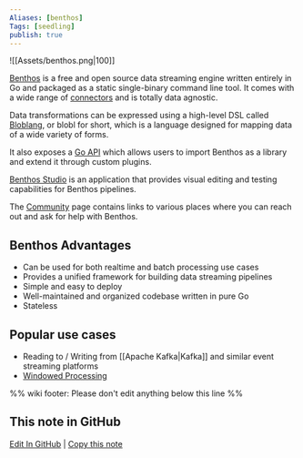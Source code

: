 ```yaml
---
Aliases: [benthos]
Tags: [seedling]
publish: true
---
```


![[Assets/benthos.png|100]]

[Benthos](https://www.benthos.dev/) is a free and open source data streaming engine written entirely in Go and packaged as a static single-binary command line tool. It comes with a wide range of [connectors](https://www.benthos.dev/docs/about/#components) and is totally data agnostic.

Data transformations can be expressed using a high-level DSL called [Bloblang](https://www.benthos.dev/docs/guides/bloblang/about/), or blobl for short, which is a language designed for mapping data of a wide variety of forms.

It also exposes a [Go API](https://pkg.go.dev/github.com/benthosdev/benthos/v4) which allows users to import Benthos as a library and extend it through custom plugins.

[Benthos Studio](https://studio.benthos.dev/) is an application that provides visual editing and testing capabilities for Benthos pipelines.

The [Community](https://www.benthos.dev/community/) page contains links to various places where you can reach out and ask for help with Benthos.

## Benthos Advantages

- Can be used for both realtime and batch processing use cases
- Provides a unified framework for building data streaming pipelines
- Simple and easy to deploy
- Well-maintained and organized codebase written in pure Go
- Stateless

## Popular use cases

- Reading to / Writing from [[Apache Kafka|Kafka]] and similar event streaming platforms
- [Windowed Processing](https://www.benthos.dev/docs/configuration/windowed_processing)

%% wiki footer: Please don't edit anything below this line %%

## This note in GitHub

<span class="git-footer">[Edit In GitHub](https://github.dev/data-engineering-community/data-engineering-wiki/blob/main/Tools/Benthos.md "git-hub-edit-note") | [Copy this note](https://raw.githubusercontent.com/data-engineering-community/data-engineering-wiki/main/Tools/Benthos.md "git-hub-copy-note") </span>
